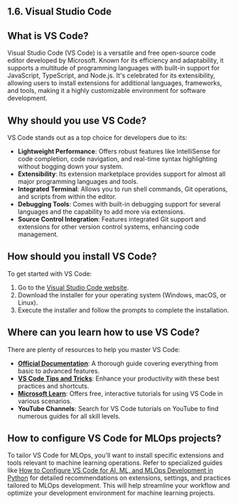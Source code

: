 ## 1.6. Visual Studio Code

## What is VS Code?

Visual Studio Code (VS Code) is a versatile and free open-source code editor developed by Microsoft. Known for its efficiency and adaptability, it supports a multitude of programming languages with built-in support for JavaScript, TypeScript, and Node.js. It's celebrated for its extensibility, allowing users to install extensions for additional languages, frameworks, and tools, making it a highly customizable environment for software development.

## Why should you use VS Code?

VS Code stands out as a top choice for developers due to its:

- **Lightweight Performance**: Offers robust features like IntelliSense for code completion, code navigation, and real-time syntax highlighting without bogging down your system.
- **Extensibility**: Its extension marketplace provides support for almost all major programming languages and tools.
- **Integrated Terminal**: Allows you to run shell commands, Git operations, and scripts from within the editor.
- **Debugging Tools**: Comes with built-in debugging support for several languages and the capability to add more via extensions.
- **Source Control Integration**: Features integrated Git support and extensions for other version control systems, enhancing code management.

## How should you install VS Code?

To get started with VS Code:

1. Go to the [Visual Studio Code website](https://code.visualstudio.com/).
2. Download the installer for your operating system (Windows, macOS, or Linux).
3. Execute the installer and follow the prompts to complete the installation.

## Where can you learn how to use VS Code?

There are plenty of resources to help you master VS Code:

- **[Official Documentation](https://code.visualstudio.com/docs)**: A thorough guide covering everything from basic to advanced features.
- **[VS Code Tips and Tricks](https://code.visualstudio.com/docs/getstarted/tips-and-tricks)**: Enhance your productivity with these best practices and shortcuts.
- **[Microsoft Learn](https://docs.microsoft.com/en-us/learn/modules/use-vscode/)**: Offers free, interactive tutorials for using VS Code in various scenarios.
- **YouTube Channels**: Search for VS Code tutorials on YouTube to find numerous guides for all skill levels.

## How to configure VS Code for MLOps projects?

To tailor VS Code for MLOps, you'll want to install specific extensions and tools relevant to machine learning operations. Refer to specialized guides like [How to Configure VS Code for AI, ML, and MLOps Development in Python](https://fmind.medium.com/how-to-configure-vs-code-for-ai-ml-and-mlops-development-in-python-%EF%B8%8F%EF%B8%8F-8582d8c6ea54) for detailed recommendations on extensions, settings, and practices tailored to MLOps development. This will help streamline your workflow and optimize your development environment for machine learning projects.